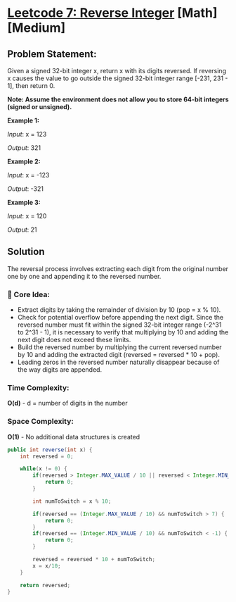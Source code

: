 # [Leetcode 7: Reverse Integer](https://leetcode.com/problems/reverse-integer/description/) [Math] [Medium]

## Problem Statement:
Given a signed 32-bit integer x, return x with its digits reversed. If reversing x causes the value to go outside the signed 32-bit integer range [-231, 231 - 1], then return 0.

**Note: Assume the environment does not allow you to store 64-bit integers (signed or unsigned).**

**Example 1:**

_Input_: x = 123

_Output_: 321

**Example 2:**

_Input_: x = -123

_Output_: -321

**Example 3:**

_Input_: x = 120

_Output_: 21

## Solution
The reversal process involves extracting each digit from the original number one by one and appending it to the reversed number.

### 🧠 Core Idea:
* Extract digits by taking the remainder of division by 10 (pop = x % 10).
* Check for potential overflow before appending the next digit. Since the reversed number must fit within the signed 32-bit integer range (-2^31 to 2^31 - 1), it is necessary to verify that multiplying by 10 and adding the next digit does not exceed these limits.
* Build the reversed number by multiplying the current reversed number by 10 and adding the extracted digit (reversed = reversed * 10 + pop).
* Leading zeros in the reversed number naturally disappear because of the way digits are appended.

### Time Complexity:
**O(d)** - d = number of digits in the number

### Space Complexity:
**O(1)** - No additional data structures is created

```java
public int reverse(int x) {
    int reversed = 0;

    while(x != 0) {
        if(reversed > Integer.MAX_VALUE / 10 || reversed < Integer.MIN_VALUE / 10) {
            return 0;
        }

        int numToSwitch = x % 10;

        if(reversed == (Integer.MAX_VALUE / 10) && numToSwitch > 7) {
            return 0;
        }
        if(reversed == (Integer.MIN_VALUE / 10) && numToSwitch < -1) {
            return 0;
        }

        reversed = reversed * 10 + numToSwitch;
        x = x/10;
    }

    return reversed;
}
```